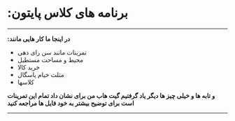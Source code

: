 # :برنامه های کلاس پایتون 

----------------------------------------------
**:در اینجا ما کار هایی مانند**

- تمرینات مانند سن رای دهی
- محیط و مساحت مستطیل
- خرید کالا
- مثلث خیام پاسگال
- کلاسها

**و تابه ها و خیلی چیز ها دیگر یاد گرفتیم گیت هاب من برای نشان داد تمام این تمرینات است برای توضیح بیشتر به خود فایل ها مراجعه کنید**

----------------------------------------------